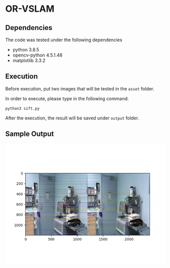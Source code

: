 # OR-VSLAM

## Dependencies
The code was tested under the following dependencies
- python 3.8.5
- opencv-python 4.5.1.48
- matplotlib 3.3.2

## Execution
Before execution, put two images that will be tested in the `asset` folder.

In order to execute, please type in the following command:
```
python3 sift.py
```
After the execution, the result will be saved under `output` folder.

## Sample Output
![alt text](output/out_sift.png)
